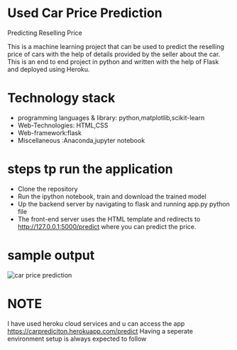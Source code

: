 # Used Car Price Prediction
Predicting Reselling Price

This is a machine learning project that can be used to predict the reselling price of cars with the help of  details provided by the seller about the car. This is an end to end project in python and written with the help of Flask and deployed using Heroku.

# Technology stack
* programming languages & library: python,matplotlib,scikit-learn
* Web-Technologies: HTML,CSS
* Web-framework:flask 
* Miscellaneous :Anaconda,jupyter notebook

# steps tp run the application
* Clone the repository
* Run the ipython notebook, train and download the trained model
* Up the backend server by navigating to flask and running app.py python file
* The front-end server uses the HTML template and redirects to http://127.0.0.1:5000/predict where you can predict the price.

# sample output
![car price prediction](https://user-images.githubusercontent.com/67899673/129490990-9b23e058-3749-4d69-9569-e48e46905752.png)

# NOTE
I have used heroku cloud services and u can access the app https://carprediciton.herokuapp.com/predict
Having a seperate environment setup is always expected to follow
